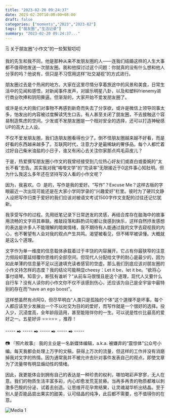 ```yaml
---
title: "2023-02-20 09:24:37"
date: 2023-02-20T10:00:00+08:00
draft: false
categories: ["moments","2023","2023-02"]
tags: ["朋友圈","生活记录"]
summary: "2023-02-20 09:24:37..."
---
```


🗒️ 关于朋友圈“小作文”的一些絮絮叨叨

我的先生和我不同，他是那种从来不发朋友圈的人——连我们结婚这样的人生大事都不值得他发送一次朋友圈。我和他探讨过这个问题：你就真的没有什么想和他人分享的吗？他说有，但只是不习惯用这样“社交凝视”的方式进行。

朋友圈过去是个热闹的地方。大家在这里尽情分享着旅途中的风景和美食，日常生活中的见闻和感悟，对新闻事件发声，对娱乐明星八卦，以及和塑料frienemy进行商业吹捧和阴阳撕逼。但渐渐的，大家开始不爱发朋友圈了。

或许是长大的我们对事物不再感到新奇而失去了分享欲，或许是微信上领导同事太多，怕发出的内容被过度解读凭生口舌。有人甚至关闭了朋友圈，不去接触这个容易制造焦虑的空间。少发或不发朋友圈是一个相对安全的选择，还可以打造神秘感UP的高大上人设。

不仅不爱发朋友圈，我们连朋友圈看得也少了。倒不怪朋友圈越来越不好看，而是好看的东西越来越多了。互联网时代，注意力才是最稀缺的奢侈品。每个人都忙着过好自己柴米油盐的小日子，谁又有闲心去关注你家那点鸡毛蒜皮儿？

于是，热爱撰写朋友圈小作文的我曾经接受到几位热心好友们或直白或委婉的“太长不看”忠告。其实我对我“咯噔文学”的“完读率”无限接近于0这件事心知肚明。但为什么我这么多年还在坚持写没人看的小作文呢？

因为，我喜欢。🙃
​
是的，​写作是我的爱好。“写作”？Excuse Me？这样古板的字眼最近一次出现可能还是在大家小学同学录的“兴趣爱好”栏里。彼时为了硬凹文静人设把写作归类于爱好的我们应该对被语文考试1500字作文支配的过往还记忆犹新。

​我享受写作的过程。先用纸笔记录下日常迸发的灵感，再结合库存在脑海中的故事用流畅的文字将其串联。推敲段落和斟酌词句都让我感到快乐，这样自然抒发感想的表达是许多人不能理解的暗爽情绪，我不期待有人能通过我的文字去窥视我的内心，也不奢望有人会对我的观点产生共鸣。渴望被看见，但不稀罕被读懂。大概就是这么个道理。

文字作为单一维度的信息载体承载着过于丰饶的内容展开。它占有你最狭窄的注意力频段却蔓延倾覆你思维的全部空间。但现代人分配给文字​的耐心是最少的，因为如此单薄的信息量不足以迅速填充读者感官的空虚。
​
​那么我们到底应该对朋友圈的小作文持怎样的态度？我的结论可能稍显cheesy：Let it be，let it be。“欲将心事付瑶琴。知音少，断弦有谁听？”从前车马很慢且是这个道理，现代人又要什么自行车？没有人读你的小作文你不仅不该感到伤心，还应该为自己是全宇宙中最特别的存在而“have an ego boost”。

这样想虽然有点阿Q，但尽早明白“人类只是孤独的个体”这个道理不是坏事。每个人都应该至少发展出一个不以社交为目的的爱好，而写作就是一个很好的选择。投入少，沉浸度高，全年龄段适用，甚至能陪伴你的一生。可以说是性价比最高的爱好之一。五星好评 ⭐⭐⭐⭐⭐ ，推荐！

----- ✒️ ----- ✒️ ----- ✒️ ----- ✒️ -----

📷 『照片故事』 我的主业是一名新媒体编辑，a.k.a. 被嫌弃的“震惊体”公众号小编。每天我都会处理上万字的文稿，获得上万次的流量，但这样的工作并没有消磨掉我对文字的热情。因为通常我并不被允许去针对事件发表自己的观点，即使文章为了流量带有明显煽动性的情绪。

因此，我更能体会到拥有自己的表达是一种珍贵的权利，哪怕喝彩声寥寥，无人在意。我们的物质生活丰富多彩，内心却愈发荒芜贫瘠。当再多再贵的物质都难以刺激多巴胺的分泌，试着去创造。让思维开花孕育结果，让灵魂凝华析出结晶。至于别人是否能品尝出果实的甜美，认可结晶的纯净，此后都不需要，也不值得你的在意。
​

![Media 1](/Moments/photos/2023-02-20/202302200924370.jpg)


